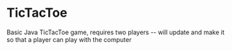 # TicTacToe
Basic Java TicTacToe game, requires two players -- will update and make it so that a player can play with the computer
